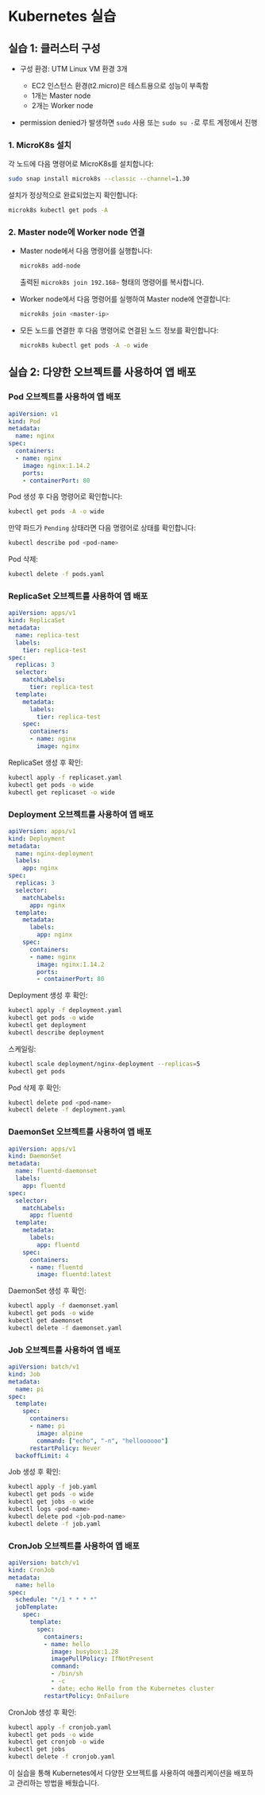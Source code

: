 


# Kubernetes 실습

## 실습 1: 클러스터 구성
- 구성 환경: UTM Linux VM 환경 3개
  - EC2 인스턴스 환경(t2.micro)은 테스트용으로 성능이 부족함
  - 1개는 Master node
  - 2개는 Worker node

- permission denied가 발생하면 `sudo` 사용 또는 `sudo su -`로 루트 계정에서 진행

### 1. MicroK8s 설치
각 노드에 다음 명령어로 MicroK8s를 설치합니다:
```bash
sudo snap install microk8s --classic --channel=1.30
```
설치가 정상적으로 완료되었는지 확인합니다:
```bash
microk8s kubectl get pods -A
```

### 2. Master node에 Worker node 연결
- Master node에서 다음 명령어를 실행합니다:
  ```bash
  microk8s add-node
  ```
  출력된 `microk8s join 192.168~` 형태의 명령어를 복사합니다.

- Worker node에서 다음 명령어를 실행하여 Master node에 연결합니다:
  ```bash
  microk8s join <master-ip>
  ```

- 모든 노드를 연결한 후 다음 명령어로 연결된 노드 정보를 확인합니다:
  ```bash
  microk8s kubectl get pods -A -o wide
  ```

## 실습 2: 다양한 오브젝트를 사용하여 앱 배포

### Pod 오브젝트를 사용하여 앱 배포
```yaml
apiVersion: v1 
kind: Pod 
metadata: 
  name: nginx 
spec: 
  containers: 
  - name: nginx 
    image: nginx:1.14.2 
    ports: 
    - containerPort: 80
```
Pod 생성 후 다음 명령어로 확인합니다:
```bash
kubectl get pods -A -o wide
```
만약 파드가 `Pending` 상태라면 다음 명령어로 상태를 확인합니다:
```bash
kubectl describe pod <pod-name>
```
Pod 삭제:
```bash
kubectl delete -f pods.yaml
```

### ReplicaSet 오브젝트를 사용하여 앱 배포
```yaml
apiVersion: apps/v1 
kind: ReplicaSet 
metadata: 
  name: replica-test 
  labels: 
    tier: replica-test 
spec: 
  replicas: 3 
  selector: 
    matchLabels: 
      tier: replica-test 
  template: 
    metadata: 
      labels: 
        tier: replica-test 
    spec: 
      containers: 
      - name: nginx 
        image: nginx
```
ReplicaSet 생성 후 확인:
```bash
kubectl apply -f replicaset.yaml
kubectl get pods -o wide
kubectl get replicaset -o wide
```

### Deployment 오브젝트를 사용하여 앱 배포
```yaml
apiVersion: apps/v1
kind: Deployment
metadata:
  name: nginx-deployment
  labels:
    app: nginx
spec:
  replicas: 3
  selector:
    matchLabels:
      app: nginx
  template:
    metadata:
      labels:
        app: nginx
    spec:
      containers:
      - name: nginx
        image: nginx:1.14.2
        ports:
        - containerPort: 80
```
Deployment 생성 후 확인:
```bash
kubectl apply -f deployment.yaml
kubectl get pods -o wide
kubectl get deployment
kubectl describe deployment
```
스케일링:
```bash
kubectl scale deployment/nginx-deployment --replicas=5
kubectl get pods
```
Pod 삭제 후 확인:
```bash
kubectl delete pod <pod-name>
kubectl delete -f deployment.yaml
```

### DaemonSet 오브젝트를 사용하여 앱 배포
```yaml
apiVersion: apps/v1
kind: DaemonSet
metadata:
  name: fluentd-daemonset
  labels:
    app: fluentd
spec:
  selector:
    matchLabels:
      app: fluentd
  template:
    metadata:
      labels:
        app: fluentd
    spec:
      containers:
      - name: fluentd
        image: fluentd:latest
```
DaemonSet 생성 후 확인:
```bash
kubectl apply -f daemonset.yaml
kubectl get pods -o wide
kubectl get daemonset
kubectl delete -f daemonset.yaml
```

### Job 오브젝트를 사용하여 앱 배포
```yaml
apiVersion: batch/v1
kind: Job
metadata:
  name: pi
spec:
  template:
    spec:
      containers:
      - name: pi
        image: alpine
        command: ["echo", "-n", "helloooooo"]
      restartPolicy: Never
  backoffLimit: 4
```
Job 생성 후 확인:
```bash
kubectl apply -f job.yaml
kubectl get pods -o wide
kubectl get jobs -o wide
kubectl logs <pod-name>
kubectl delete pod <job-pod-name>
kubectl delete -f job.yaml
```

### CronJob 오브젝트를 사용하여 앱 배포
```yaml
apiVersion: batch/v1
kind: CronJob
metadata:
  name: hello
spec:
  schedule: "*/1 * * * *"
  jobTemplate:
    spec:
      template:
        spec:
          containers:
          - name: hello
            image: busybox:1.28
            imagePullPolicy: IfNotPresent
            command:
            - /bin/sh
            - -c
            - date; echo Hello from the Kubernetes cluster
          restartPolicy: OnFailure
```
CronJob 생성 후 확인:
```bash
kubectl apply -f cronjob.yaml
kubectl get pods -o wide
kubectl get cronjob -o wide
kubectl get jobs
kubectl delete -f cronjob.yaml
```

이 실습을 통해 Kubernetes에서 다양한 오브젝트를 사용하여 애플리케이션을 배포하고 관리하는 방법을 배웠습니다.
